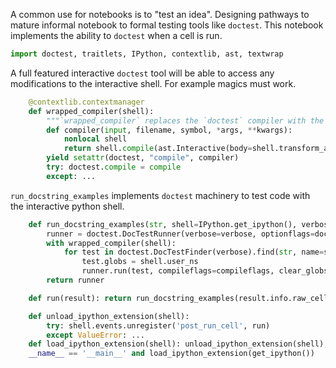 A common use for notebooks is to "test an idea".  Designing pathways to mature informal notebook to formal testing tools like `doctest`.  This notebook implements the ability to `doctest` when a cell is run.


```python
import doctest, traitlets, IPython, contextlib, ast, textwrap
```

A full featured interactive `doctest` tool will be able to access any modifications to the interactive shell.  For example magics must work.


```python
    @contextlib.contextmanager
    def wrapped_compiler(shell):
        """`wrapped_compiler` replaces the `doctest` compiler with the interactive shell."""
        def compiler(input, filename, symbol, *args, **kwargs):
            nonlocal shell
            return shell.compile(ast.Interactive(body=shell.transform_ast(shell.compile.ast_parse(shell.transform_cell(textwrap.indent(input, " " * 4)))).body), filename, "single",)
        yield setattr(doctest, "compile", compiler)
        try: doctest.compile = compile
        except: ...
```

`run_docstring_examples` implements `doctest` machinery to test code with the interactive python shell.


```python
    def run_docstring_examples(str, shell=IPython.get_ipython(), verbose=False, compileflags=None):
        runner = doctest.DocTestRunner(verbose=verbose, optionflags=doctest.ELLIPSIS)
        with wrapped_compiler(shell):
            for test in doctest.DocTestFinder(verbose).find(str, name=shell.user_module.__name__):
                test.globs = shell.user_ns
                runner.run(test, compileflags=compileflags, clear_globs=False)
        return runner

    def run(result): return run_docstring_examples(result.info.raw_cell, IPython.get_ipython())
```


```python
    def unload_ipython_extension(shell):
        try: shell.events.unregister('post_run_cell', run)
        except ValueError: ...
    def load_ipython_extension(shell): unload_ipython_extension(shell), shell.events.register('post_run_cell', run)
    __name__ == '__main__' and load_ipython_extension(get_ipython())
```
